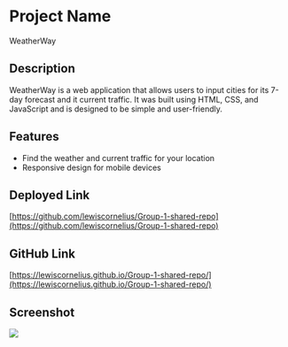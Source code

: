# Project Name

WeatherWay

## Description

WeatherWay is a web application that allows users to input cities for its 7-day forecast and it current traffic. It was built using HTML, CSS, and JavaScript and is designed to be simple and user-friendly.

## Features

- Find the weather and current traffic for your location
- Responsive design for mobile devices

## Deployed Link

[https://github.com/lewiscornelius/Group-1-shared-repo](https://github.com/lewiscornelius/Group-1-shared-repo)

## GitHub Link

[https://lewiscornelius.github.io/Group-1-shared-repo/](https://lewiscornelius.github.io/Group-1-shared-repo/)

## Screenshot

![](/assets/Weather%20Wayz.gif)


